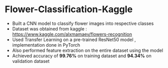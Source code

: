 # Flower-Classification-Kaggle

- Built a CNN model to classify flower images into respective classes
- Dataset was obtained from kaggle : https://www.kaggle.com/alxmamaev/flowers-recognition
- Used Transfer Learning on a pre-trained ResNet50 model , implementation done in PyTorch
- Also performed feature extraction on the entire dataset using the model
- Achieved accuracy of <b>99.76%</b> on training dataset and <b>94.34%</b> on validation dataset
